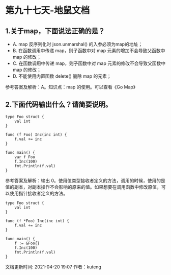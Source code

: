 # 第九十七天-地鼠文档

## 1.关于map，下面说法正确的是？ <a id="fo449g"></a>

* A. map 反序列化时 json.unmarshal\(\) 的入参必须为map的地址；
* B. 在函数调用中传递 map，则子函数中对 map 元素的增加不会导致父函数中 map 的修改；
* C. 在函数调用中传递 map，则子函数中对 map 元素的修改不会导致父函数中 map 的修改；
* D. 不能使用内置函数 delete\(\) 删除 map 的元素；

参考答案及解析：A。知识点：map 的使用。可以查看《Go Map》

## 2.下面代码输出什么？请简要说明。 <a id="g6xlrg"></a>

```text
type Foo struct {
    val int
}

func (f Foo) Inc(inc int) {
    f.val += inc
}

func main() {
    var f Foo
    f.Inc(100)
    fmt.Println(f.val)
}
```

参考答案及解析：输出 0。使用值类型接收者定义的方法，调用的时候，使用的是值的副本，对副本操作不会影响的原来的值。如果想要在调用函数中修改原值，可以使用指针接收者定义的方法。

```text
type Foo struct {
    val int
}

func (f *Foo) Inc(inc int) {
    f.val += inc
}

func main() {
    f := &Foo{}
    f.Inc(100)
    fmt.Println(f.val)  
}
```

文档更新时间: 2021-04-20 19:07   作者：kuteng

